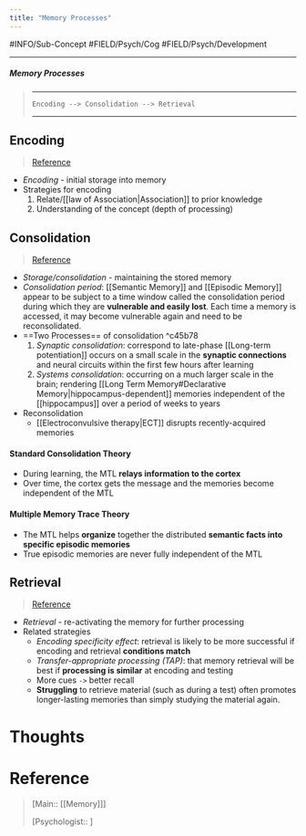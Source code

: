 ```yaml
---
title: "Memory Processes"
---
```



#INFO/Sub-Concept #FIELD/Psych/Cog #FIELD/Psych/Development 

---


##### Memory Processes
> ------------------------------------------------------------
> ```
> Encoding --> Consolidation --> Retrieval
> ```
>
> ------------------------------------------------------------

## Encoding

> [Reference](https://en.wikipedia.org/wiki/Encoding_(memory))

- *Encoding* - initial storage into memory
- Strategies for encoding
    1. Relate/[[law of Association|Association]] to prior knowledge
    2. Understanding of the concept (depth of processing)

## Consolidation

> [Reference](https://en.wikipedia.org/wiki/Memory_consolidation#Systems_consolidation)

- *Storage/consolidation* - maintaining the stored memory
- *Consolidation period*: [[Semantic Memory]] and [[Episodic Memory]] appear to be subject to a time window called the consolidation period during which they are **vulnerable and easily lost**. Each time a memory is accessed, it may become vulnerable again and need to be reconsolidated.
- ==Two Processes==  of consolidation ^c45b78
    1. *Synaptic consolidation*: correspond to late-phase [[Long-term potentiation]] occurs on a small scale in the **synaptic connections** and neural circuits within the first few hours after learning
    2. *Systems consolidation*: occurring on a much larger scale in the brain; rendering [[Long Term Memory#Declarative Memory|hippocampus-dependent]] memories independent of the [[hippocampus]] over a period of weeks to years
- Reconsolidation
    - [[Electroconvulsive therapy|ECT]]  disrupts recently-acquired memories

#### Standard Consolidation Theory

-   During learning, the MTL **relays information to the cortex**
-   Over time, the cortex gets the message and the memories become independent of the MTL

#### Multiple Memory Trace Theory

-   The MTL helps **organize** together the distributed **semantic facts into specific episodic memories**
-   True episodic memories are never fully independent of the MTL

## Retrieval

> [Reference](https://en.wikipedia.org/wiki/Recall_(memory))

- *Retrieval* - re-activating the memory for further processing
- Related strategies
    - *Encoding specificity effect*: retrieval is likely to be more successful if encoding and retrieval **conditions match**
    - *Transfer-appropriate processing (TAP)*: that memory retrieval will be best if **processing is similar** at encoding and testing
    - More cues `->` better recall
    - **Struggling** to retrieve material (such as during a test) often promotes longer-lasting memories than simply studying the material again.

# Thoughts

# Reference

> [Main:: [[Memory]]]
>
> [Psychologist:: ]

